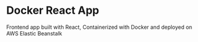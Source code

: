 # Docker React App

Frontend app built with React, Containerized with Docker and deployed on AWS Elastic Beanstalk
